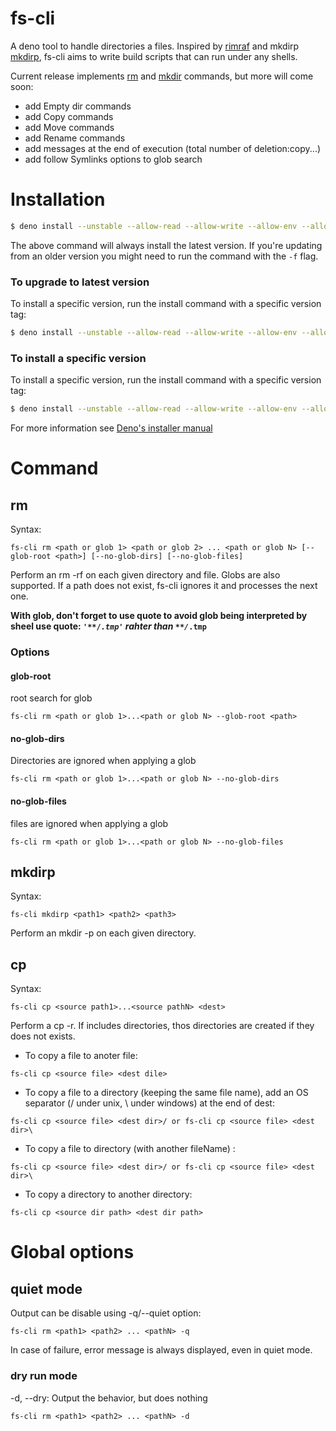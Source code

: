 # fs-cli
 A deno tool to handle directories a files. Inspired by [rimraf](https://www.npmjs.com/package/rimraf) and mkdirp [mkdirp](https://www.npmjs.com/package/mkdirp), fs-cli aims to write build scripts that can run under any shells.

 Current release implements [rm](#rm) and [mkdir](#mkdirp) commands, but more will come soon:
  * add Empty dir commands
  * add Copy commands
  * add Move commands
  * add Rename commands
  * add messages at the end of execution (total number of deletion:copy...)
  * add follow Symlinks options to glob search

# Installation

```sh
$ deno install --unstable --allow-read --allow-write --allow-env --allow-run -n fs_cli https://deno.land/x/fs_cli@v0.1.0/cli.ts
```
The above command will always install the latest version. If you're updating from an older version you might need to run the command with the `-f` flag.

### To upgrade to latest version
To install a specific version, run the install command with a specific version tag:

```sh
$ deno install --unstable --allow-read --allow-write --allow-env --allow-run -n fs_cli https://deno.land/x/fs_cli@<version>/cli.ts
```


### To install a specific version
To install a specific version, run the install command with a specific version tag:

```sh
$ deno install --unstable --allow-read --allow-write --allow-env --allow-run -n fs_cli https://deno.land/x/fs_cli@<version>/cli.ts
```
For more information see [Deno's installer manual](https://deno.land/manual/tools/script_installer)

# Command
## rm
Syntax:
```
fs-cli rm <path or glob 1> <path or glob 2> ... <path or glob N> [--glob-root <path>] [--no-glob-dirs] [--no-glob-files]
```
Perform an rm -rf on each given directory and file. Globs are also supported.
If a path does not exist, fs-cli ignores it and processes the next one.

**With glob, don't forget to use quote to avoid glob being interpreted by sheel use quote: <code>'\*\*/*.tmp'</code> rahter than <code>\*\*/*.tmp**</code>

### Options
#### glob-root
root search for glob
```
fs-cli rm <path or glob 1>...<path or glob N> --glob-root <path>
```

#### no-glob-dirs
Directories are ignored when applying a glob
```
fs-cli rm <path or glob 1>...<path or glob N> --no-glob-dirs
```

#### no-glob-files
files are ignored when applying a glob
```
fs-cli rm <path or glob 1>...<path or glob N> --no-glob-files
```
## mkdirp
Syntax:
```
fs-cli mkdirp <path1> <path2> <path3>
```
Perform an mkdir -p on each given directory.

## cp
Syntax:
```
fs-cli cp <source path1>...<source pathN> <dest>
```
Perform a cp -r. If <dest> includes directories, thos directories are created if they does not exists.

* To copy a file to anoter file:
```
fs-cli cp <source file> <dest dile>
```
* To copy a file to a directory (keeping the same file name), add an OS separator (/ under unix, \ under windows) at the end of dest:
```
fs-cli cp <source file> <dest dir>/ or fs-cli cp <source file> <dest dir>\ 
```
* To copy a file to directory (with another fileName) :
```
fs-cli cp <source file> <dest dir>/ or fs-cli cp <source file> <dest dir>\ 
 ```
* To copy a directory to another directory:
```
fs-cli cp <source dir path> <dest dir path>
```

# Global options
## quiet mode
Output can be disable using -q/--quiet option:
```
fs-cli rm <path1> <path2> ... <pathN> -q
```
In case of failure, error message is always displayed, even in quiet mode.

### dry run mode
-d, --dry: Output the behavior, but does nothing
```
fs-cli rm <path1> <path2> ... <pathN> -d
```
